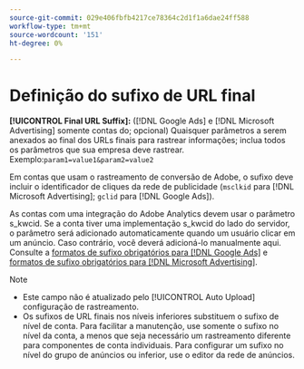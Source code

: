 ```yaml
---
source-git-commit: 029e406fbfb4217ce78364c2d1f1a6dae24ff588
workflow-type: tm+mt
source-wordcount: '151'
ht-degree: 0%

---
```

# Definição do sufixo de URL final

<!-- Used in many places; in inventory feed templates, it's actually called "Campaign Final URL Suffix," but leaving this generic anyway since it's a paragraph-level include file -->

**[!UICONTROL Final URL Suffix]:** ([!DNL Google Ads] e [!DNL Microsoft Advertising] somente contas do; opcional) Quaisquer parâmetros a serem anexados ao final dos URLs finais para rastrear informações; inclua todos os parâmetros que sua empresa deve rastrear. Exemplo:`param1=value1&param2=value2`

Em contas que usam o rastreamento de conversão de Adobe, o sufixo deve incluir o identificador de cliques da rede de publicidade (`msclkid` para [!DNL Microsoft Advertising]; `gclid` para [!DNL Google Ads]).

As contas com uma integração do Adobe Analytics devem usar o parâmetro s_kwcid. Se a conta tiver uma implementação s_kwcid do lado do servidor, o parâmetro será adicionado automaticamente quando um usuário clicar em um anúncio. Caso contrário, você deverá adicioná-lo manualmente aqui. Consulte a [formatos de sufixo obrigatórios para [!DNL Google Ads]](/help/search-social-commerce/tracking/formats-click-tracking-google.md) e [formatos de sufixo obrigatórios para [!DNL Microsoft Advertising]](/help/search-social-commerce/tracking/formats-click-tracking-microsoft.md).

>[!NOTE]
>
>* Este campo não é atualizado pelo [!UICONTROL Auto Upload] configuração de rastreamento.
>* Os sufixos de URL finais nos níveis inferiores substituem o sufixo de nível de conta. Para facilitar a manutenção, use somente o sufixo no nível da conta, a menos que seja necessário um rastreamento diferente para componentes de conta individuais. Para configurar um sufixo no nível do grupo de anúncios ou inferior, use o editor da rede de anúncios.

